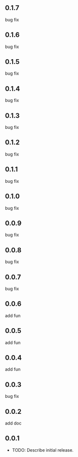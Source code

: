 ## 0.1.7

bug fix


## 0.1.6

bug fix

## 0.1.5

bug fix

## 0.1.4

bug fix

## 0.1.3

bug fix

## 0.1.2

bug fix

## 0.1.1

bug fix

## 0.1.0

bug fix

## 0.0.9

bug fix

## 0.0.8

bug fix

## 0.0.7

bug fix

## 0.0.6

add fun


## 0.0.5

add fun


## 0.0.4

add fun

## 0.0.3

bug fix

## 0.0.2

add doc

## 0.0.1

* TODO: Describe initial release.
